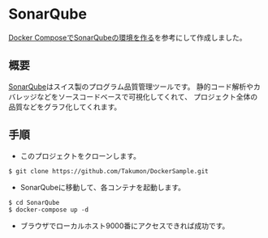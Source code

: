 # SonarQube
[Docker ComposeでSonarQubeの環境を作る](http://qiita.com/ot-aoyagi/items/d97b2431fefbf5635e93)を参考にして作成しました。

## 概要
[SonarQube](https://www.sonarqube.org/)はスイス製のプログラム品質管理ツールです。
静的コード解析やカバレッジなどをソースコードベースで可視化してくれて、
プロジェクト全体の品質などをグラフ化してくれます。

## 手順
* このプロジェクトをクローンします。

```
$ git clone https://github.com/Takumon/DockerSample.git
```

* SonarQubeに移動して、各コンテナを起動します。

```
$ cd SonarQube
$ docker-compose up -d

```

* ブラウザでローカルホスト9000番にアクセスできれば成功です。
